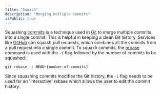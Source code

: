 ```yaml
---
title: "Squash"
description: "Merging multiple commits"
isPublic: true
---
```


Squashing [commits](commit) is a technique used in [Git](git) to merge multiple
commits into a single commit. This is helpful in keeping a clean Git history.
Services like [GitHub](https://github.com/) can squash pull requests, which
combines all the commits from a pull request into a single commit. To squash
commits, the [rebase](rebase) command is used with the `-i` flag followed by the
number of commits to be squashed:

```sh
git rebase -i HEAD~{number-of-commits}
```

Since squashing commits modifies the Git history, the `-i` flag needs to be used
for an 'interactive' rebase which allows the user to edit the commit history.
